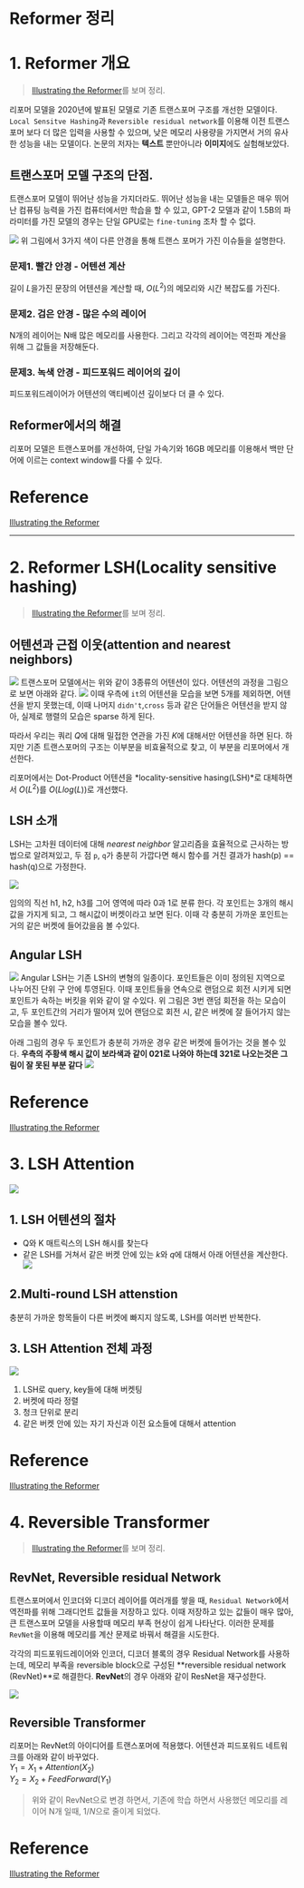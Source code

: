 # Reformer 정리
# 1. Reformer 개요
> [Illustrating the Reformer](https://towardsdatascience.com/illustrating-the-reformer-393575ac6ba0)를 보며 정리.


리포머 모델을 2020년에 발표된 모델로 기존 트랜스포머 구조를 개선한 모델이다. `Local Sensitve Hashing`과 `Reversible residual network`를 이용해 이전 트랜스 포머 보다 더 많은 입력을 사용할 수 있으며, 낮은 메모리 사용량을 가지면서 거의 유사한 성능을 내는 모델이다. 논문의 저자는 **텍스트** 뿐만아니라 **이미지**에도 실험해보았다.

## 트랜스포머 모델 구조의 단점.
트랜스포머 모델이 뛰어난 성능을 가지더라도. 뛰어난 성능을 내는 모델들은 매우 뛰어난 컴퓨팅 능력을 가진 컴퓨터에서만 학습을 할 수 있고, GPT-2 모델과 같이 1.5B의 파라미터를 가진 모델의 경우는 단일 GPU로는 `fine-tuning` 조차 할 수 없다. 

![](https://miro.medium.com/max/2000/1*tOPx3TSpEF2faZB9_85ArQ.png)
위 그림에서 3가지 색이 다른 안경을 통해 트랜스 포머가 가진 이슈들을 설명한다.
### 문제1. 빨간 안경 - 어텐션 계산
길이 $L$을가진 문장의 어텐션을 계산할 때, $O(L^2)$의 메모리와 시간 복잡도를 가진다.
### 문제2. 검은 안경 - 많은 수의 레이어
N개의 레이어는 N배 많은 메모리를 사용한다. 그리고 각각의 레이어는 역전파 계산을 위해 그 값들을 저장해둔다.
### 문제3. 녹색 안경 - 피드포워드 레이어의 깊이
피드포워드레이어가 어텐션의 액티베이션 깊이보다 더 클 수 있다. 

## Reformer에서의 해결
리포머 모델은 트랜스포머를 개선하여, 단일 가속기와 16GB 메모리를 이용해서 백만 단어에 이르는 context window를 다룰 수 있다.

# Reference
[Illustrating the Reformer](https://towardsdatascience.com/illustrating-the-reformer-393575ac6ba0)
***
# 2. Reformer LSH(Locality sensitive hashing)
> [Illustrating the Reformer](https://towardsdatascience.com/illustrating-the-reformer-393575ac6ba0)를 보며 정리.

## 어텐션과 근접 이웃(attention and nearest neighbors)
![](https://miro.medium.com/max/1400/1*ZWO5_viVU1nPt5bwkAXrXQ.png) 
트랜스포머 모델에서는 위와 같이 3종류의 어텐션이 있다. 어텐션의 과정을 그림으로 보면 아래와 같다.
![](https://miro.medium.com/max/1400/1*gP3LvhmH9fV5qpAPfy4H0w.png)
이때 우측에 `it`의 어텐션을 모습을 보면 5개를 제외하면, 어텐션을 받지 못했는데, 이때 나머지 `didn't`,`cross` 등과 같은 단어들은 어텐션을 받지 않아, 실제로 행렬의 모습은 sparse 하게 된다.  
  
따라서 우리는 쿼리 $Q$에 대해 밀접한 연관을 가진 $K$에 대해서만 어텐션을 하면 된다. 하지만 기존 트랜스포머의 구조는 이부분을 비효율적으로 찾고, 이 부분을 리포머에서 개선한다.  
  
리포머에서는 Dot-Product 어텐션을 *locality-sensitive hasing(LSH)*로 대체하면서 $O(L^2)$를 $O(Llog(L))$로 개선했다. 

## LSH 소개
LSH는 고차원 데이터에 대해 *nearest neighbor* 알고리즘을 효율적으로 근사하는 방법으로 알려져있고, 두 점 `p`, `q`가 충분히 가깝다면 해시 함수를 거친 결과가 hash(p) == hash(q)으로 가정한다.
  
![](https://miro.medium.com/max/1392/1*fN4ck7Jd0gDilFeAZhowpA.gif)

임의의 직선 h1, h2, h3를 그어 영역에 따라 0과 1로 분류 한다. 각 포인트는 3개의 해시 값을 가지게 되고, 그 해시값이 버켓이라고 보면 된다. 이때 각 충분히 가까운 포인트는 거의 같은 버켓에 들어갔을음 볼 수있다.

## Angular LSH
![](https://miro.medium.com/max/1052/1*bj8D4K05Gz8OR-AQMhyyvA.gif)
Angular LSH는 기존 LSH의 변형의 일종이다. 포인트들은 이미 정의된 지역으로 나누어진 단위 구 안에 투영된다. 이때 포인트들을 연속으로 랜덤으로 회전 시키게 되면 포인트가 속하는 버킷을 위와 같이 알 수있다. 위 그림은 3번 랜덤 회전을 하는 모습이고, 두 포인트간의 거리가 떨어져 있어 랜덤으로 회전 시, 같은 버켓에 잘 들어가지 않는 모습을 볼수 있다.  
  
아래 그림의 경우 두 포인트가 충분히 가까운 경우 같은 버켓에 들어가는 것을 볼수 있다. **우측의 주황색 해시 값이 보라색과 같이 021로 나와야 하는데 321로 나오는것은 그림이 잘 못된 부분 같다**
![](https://miro.medium.com/max/1052/1*aArg6a26KqbIlEkT43fxlw.gif)


# Reference
[Illustrating the Reformer](https://towardsdatascience.com/illustrating-the-reformer-393575ac6ba0)

# 3. LSH Attention
![](https://miro.medium.com/max/1052/1*aArg6a26KqbIlEkT43fxlw.gif)

## 1. LSH 어텐션의 절차  
- Q와 K 매트릭스의 LSH 해시를 찾는다
- 같은 LSH를 거쳐서 같은 버켓 안에 있는 $k$와 $q$에 대해서 아래 어텐션을 계산한다.
![](https://miro.medium.com/max/1400/1*EphJAS1hwU9NNmUQMxv92w.png)
## 2.Multi-round LSH attenstion 
충분히 가까운 항목들이 다른 버켓에 빠지지 않도록, LSH를 여러번 반복한다.

## 3. LSH Attention 전체 과정
![](https://miro.medium.com/max/1400/1*cW8irlZJytFfDkSQCPXQxA.gif)

1. LSH로 query, key들에 대해 버켓팅
2. 버켓에 따라 정렬
3. 청크 단위로 분리
4. 같은 버켓 안에 있는 자기 자신과 이전 요소들에 대해서 attention

# Reference
[Illustrating the Reformer](https://towardsdatascience.com/illustrating-the-reformer-393575ac6ba0)

# 4. Reversible Transformer
> [Illustrating the Reformer](https://towardsdatascience.com/illustrating-the-reformer-393575ac6ba0)를 보며 정리.  
## RevNet, Reversible residual Network 
트랜스포머에서 인코더와 디코더 레이어를 여러개를 쌓을 때,  `Residual Network`에서 역전파를 위해 그래디언트 값들을 저장하고 있다. 이때 저장하고 있는 값들이 매우 많아, 큰 트랜스포머 모델을 사용할때 메모리 부족 현상이 쉽게 나타난다. 이러한 문제를 `RevNet`을 이용해 메모리를 계산 문제로 바꿔서 해결을 시도한다.  
  
각각의 피드포워드레이어와 인코더, 디코더 블록의 경우 Residual Network를 사용하는데, 메모리 부족을 reversible block으로 구성된 **reversible residual network (RevNet)**로 해결한다. **RevNet**의 경우 아래와 같이 ResNet을 재구성한다.

![](https://miro.medium.com/max/1400/1*ifCm7OLNDi5liHo87ECEzA.png)

## Reversible Transformer
리포머는 RevNet의 아이디어를 트랜스포머에 적용했다. 어텐션과 피드포워드 네트워크를 아래와 같이 바꾸었다.  
$Y_1 = X_1 + Attention(X_2)$   
$Y_2 = X_2 + FeedForward(Y_1)$
  
> 위와 같이 RevNet으로 변경 하면서, 기존에 학습 하면서 사용했던 메모리를 레이어 N개 일때, $1/N$으로 줄이게 되었다.

# Reference
[Illustrating the Reformer](https://towardsdatascience.com/illustrating-the-reformer-393575ac6ba0)
